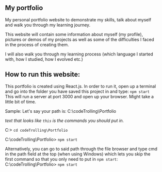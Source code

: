 ## My portfolio
My personal portfolio website to demonstrate my skills, talk about myself and walk you through my learning journey.

This website will contain some information about myself (my profile), pictures or demos of my projects as well as some of the difficulties I faced in the process of creating them.

I will also walk you through my learning process (which language I started with, how I studied, how I evolved etc.)

## How to run this website: 
This portfolio is created using React.js. In order to run it, open up a terminal and go into the folder you have saved this project in and type: ```npm start```
This will run a server at port 3000 and open up your browser. Might take a little bit of time.

Sample: Let's say your path is: C:\codeTrolling\Portfolio
 
 *text that looks like ```this``` is the commands you should put in.* 

C:\> ```cd codeTrolling\Portfolio```

C:\codeTrolling\Portfolio> ```npm start```

Alternatively, you can go to said path through the file browser and type cmd in the path field at the top (when using Windows) which lets you skip the first command so that you only need to put in ```npm start```:
C:\codeTrolling\Portfolio> ```npm start```

